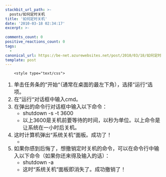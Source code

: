 ```yaml
---
stackbit_url_path: >-
  posts/如何定时关机
title: '如何定时关机'
date: '2010-03-18 02:34:17'
excerpt: >-
  
comments_count: 0
positive_reactions_count: 0
tags: 
  - 
canonical_url: https://be-net.azurewebsites.net/post/2010/03/18/如何定时关机
template: post
---
```


        <style type="text/css">
<!--
li {
	line-height: 2em;
}
-->
</style>
<div style="text-indent: 2em; font-size: larger;">
<ol style="text-indent: 0;">
    <li>单击任务条的”开始“（通常在桌面的最左下角），选择”运行“选项。</li>
    <li>在”运行“对话框中输入cmd。</li>
    <li>在弹出的命令行对话框中输入以下命令：
    <ul style="text-indent: 0;">
        <li>shutdown -s -t 3600</li>
        <li>以上3600是关机前要等待的时间，以秒为单位。以上命令是让系统在一小时后关机。</li>
    </ul>
    </li>
    <li>这时计算机弹出“系统关机”面板。成功了！
    <ul style="text-indent: 0;">
        <li><img alt="" title="" src="http://www.myfootprints.cn/OldWeb/blog/upload/201003180939370670.jpg"></li>
    </ul>
    </li>
    <li>如果你感到后悔了，想撤销定时关机的命令，可以在命令行中输入以下命令（如果你还来得及输入的话）：
    <ul style="text-indent: 0;">
        <li>shutdown -a</li>
        <li>这时“系统关机”面板即消失了。成功撤销了！</li>
    </ul>
    </li>
</ol>
</div>
      